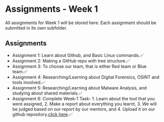 # Assignments - Week 1

All assignments for Week 1 will be stored here. Each assignment should be submitted in its own subfolder.

## Assignments
- Assignment 1: Learn about Github, and Basic Linux commands.✅
- Assignment 2: Making a GitHub repo with tree structure.✅
- Assignment 3: To choose our team, that is either Red team or Blue team.✅
- Assignment 4: Researching/Learning about Digital Forensics, OSINT and tools involved.✅
- Assignment 5: Researching/Learning about Malware Analysis, and studying about shared materials.✅
- Assignment 6: Complete Week-1 Task- 1. Learn about the tool that you were assigned, 2. Make a report about everything you learnt, 3. We will be judged based on our report by our mentors, and 4. Upload it on our github repository.[click here]().✅
